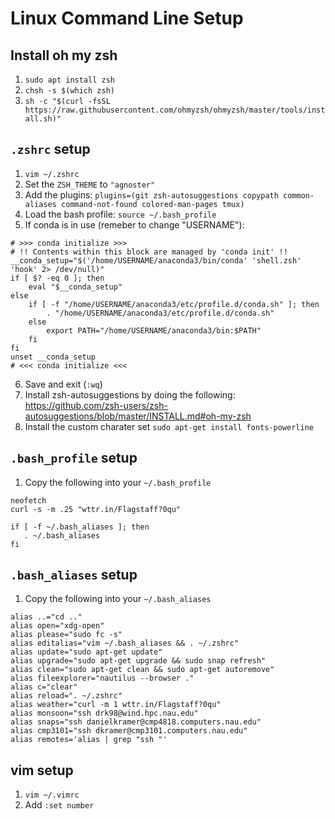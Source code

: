 # Linux Command Line Setup

## Install oh my zsh

1. `sudo apt install zsh`
2. `chsh -s $(which zsh)`
3. `sh -c "$(curl -fsSL https://raw.githubusercontent.com/ohmyzsh/ohmyzsh/master/tools/install.sh)"`

## `.zshrc` setup

1. `vim ~/.zshrc`
2. Set the `ZSH_THEME` to `"agnoster"`
3. Add the plugins: `plugins=(git zsh-autosuggestions copypath common-aliases command-not-found colored-man-pages tmux)`
4. Load the bash profile: `source ~/.bash_profile`
5. If conda is in use (remeber to change "USERNAME"): 
```
# >>> conda initialize >>>
# !! Contents within this block are managed by 'conda init' !!
__conda_setup="$('/home/USERNAME/anaconda3/bin/conda' 'shell.zsh' 'hook' 2> /dev/null)"
if [ $? -eq 0 ]; then
    eval "$__conda_setup"
else
    if [ -f "/home/USERNAME/anaconda3/etc/profile.d/conda.sh" ]; then
        . "/home/USERNAME/anaconda3/etc/profile.d/conda.sh"
    else
        export PATH="/home/USERNAME/anaconda3/bin:$PATH"
    fi
fi
unset __conda_setup
# <<< conda initialize <<<
```
6. Save and exit (`:wq`)
6. Install zsh-autosuggestions by doing the following: https://github.com/zsh-users/zsh-autosuggestions/blob/master/INSTALL.md#oh-my-zsh
7. Install the custom charater set `sudo apt-get install fonts-powerline`

## `.bash_profile` setup
1. Copy the following into your `~/.bash_profile`
```
neofetch
curl -s -m .25 "wttr.in/Flagstaff?0qu"

if [ -f ~/.bash_aliases ]; then
   . ~/.bash_aliases
fi
```

## `.bash_aliases` setup
1. Copy the following into your `~/.bash_aliases`
```
alias ..="cd .."
alias open="xdg-open"
alias please="sudo fc -s"
alias editalias="vim ~/.bash_aliases && . ~/.zshrc"
alias update="sudo apt-get update"
alias upgrade="sudo apt-get upgrade && sudo snap refresh"
alias clean="sudo apt-get clean && sudo apt-get autoremove"
alias fileexplorer="nautilus --browser ."
alias c="clear"
alias reload=". ~/.zshrc"
alias weather="curl -m 1 wttr.in/Flagstaff?0qu"
alias monsoon="ssh drk98@wind.hpc.nau.edu"
alias snaps="ssh danielkramer@cmp4818.computers.nau.edu"
alias cmp3101="ssh dkramer@cmp3101.computers.nau.edu"
alias remotes='alias | grep "ssh "'
```

## vim setup
1. `vim ~/.vimrc`
2. Add `:set number`

